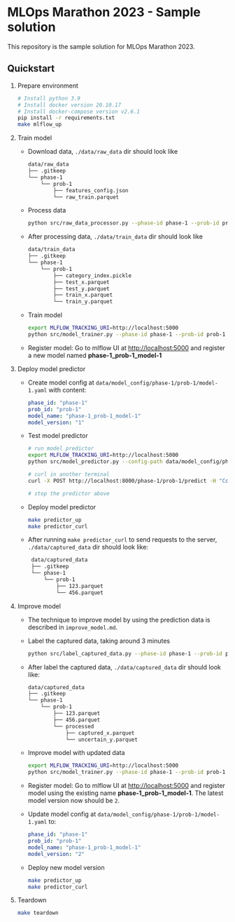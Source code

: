 # MLOps Marathon 2023 - Sample solution

This repository is the sample solution for MLOps Marathon 2023.

## Quickstart

1.  Prepare environment

    ```bash
    # Install python 3.9
    # Install docker version 20.10.17
    # Install docker-compose version v2.6.1
    pip install -r requirements.txt
    make mlflow_up
    ```

2.  Train model

    -   Download data, `./data/raw_data` dir should look like

        ```bash
        data/raw_data
        ├── .gitkeep
        └── phase-1
            └── prob-1
                ├── features_config.json
                └── raw_train.parquet
        ```

    -   Process data

        ```bash
        python src/raw_data_processor.py --phase-id phase-1 --prob-id prob-1
        ```

    -   After processing data, `./data/train_data` dir should look like

        ```bash
        data/train_data
        ├── .gitkeep
        └── phase-1
            └── prob-1
                ├── category_index.pickle
                ├── test_x.parquet
                ├── test_y.parquet
                ├── train_x.parquet
                └── train_y.parquet
        ```

    -   Train model

        ```bash
        export MLFLOW_TRACKING_URI=http://localhost:5000
        python src/model_trainer.py --phase-id phase-1 --prob-id prob-1
        ```

    -   Register model: Go to mlflow UI at <http://localhost:5000> and register a new model named **phase-1_prob-1_model-1**

3.  Deploy model predictor

    -   Create model config at `data/model_config/phase-1/prob-1/model-1.yaml` with content:

        ```yaml
        phase_id: "phase-1"
        prob_id: "prob-1"
        model_name: "phase-1_prob-1_model-1"
        model_version: "1"
        ```

    -   Test model predictor

        ```bash
        # run model predictor
        export MLFLOW_TRACKING_URI=http://localhost:5000
        python src/model_predictor.py --config-path data/model_config/phase-1/prob-1/model-1.yaml --port 8000

        # curl in another terminal
        curl -X POST http://localhost:8000/phase-1/prob-1/predict -H "Content-Type: application/json" -d @data/curl/phase-1/prob-1/payload-1.json

        # stop the predictor above
        ```

    -   Deploy model predictor

        ```bash
        make predictor_up
        make predictor_curl
        ```

    -   After running `make predictor_curl` to send requests to the server, `./data/captured_data` dir should look like:

        ```bash
         data/captured_data
         ├── .gitkeep
         └── phase-1
             └── prob-1
                 ├── 123.parquet
                 └── 456.parquet
        ```

4.  Improve model

    -   The technique to improve model by using the prediction data is described in `improve_model.md`.
    -   Label the captured data, taking around 3 minutes

        ```bash
        python src/label_captured_data.py --phase-id phase-1 --prob-id prob-1
        ```

    -   After label the captured data, `./data/captured_data` dir should look like:

        ```bash
        data/captured_data
        ├── .gitkeep
        └── phase-1
            └── prob-1
                ├── 123.parquet
                ├── 456.parquet
                └── processed
                    ├── captured_x.parquet
                    └── uncertain_y.parquet
        ```

    -   Improve model with updated data

        ```bash
        export MLFLOW_TRACKING_URI=http://localhost:5000
        python src/model_trainer.py --phase-id phase-1 --prob-id prob-1 --add-captured-data true
        ```

    -   Register model: Go to mlflow UI at <http://localhost:5000> and register model using the existing name **phase-1_prob-1_model-1**. The latest model version now should be `2`.

    -   Update model config at `data/model_config/phase-1/prob-1/model-1.yaml` to:

        ```yaml
        phase_id: "phase-1"
        prob_id: "prob-1"
        model_name: "phase-1_prob-1_model-1"
        model_version: "2"
        ```

    -   Deploy new model version

        ```bash
        make predictor_up
        make predictor_curl
        ```

5.  Teardown

    ```bash
    make teardown
    ```
